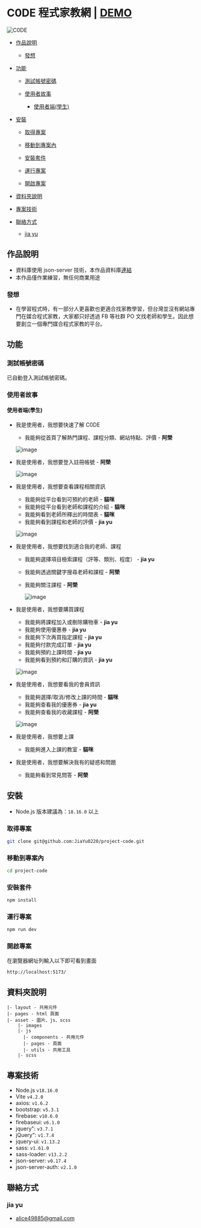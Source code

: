 # C0DE 程式家教網 | [DEMO](https://peg-l.github.io/project-code/index.html)

![C0DE](https://github.com/Peg-L/project-code/assets/134919211/c5fbf3dd-e0aa-4d00-b334-b83063b7223c)

- [作品說明](#作品說明)

  - [發想](#發想)

- [功能](#功能)

  - [測試帳號密碼](#測試帳號密碼)

  - [使用者故事](#使用者故事)

    - [使用者端(學生)](#使用者端學生)

- [安裝](#安裝)

  - [取得專案](#取得專案)

  - [移動到專案內](#移動到專案內)

  - [安裝套件](#安裝套件)

  - [運行專案](#運行專案)

  - [開啟專案](#開啟專案)

- [資料夾說明](#資料夾說明)

- [專案技術](#專案技術)

- [聯絡方式](#聯絡方式)

  - [jia yu](#jia-yu)

## 作品說明

- 資料庫使用 json-server 技術，本作品資料庫[連結](https://github.com/Peg-L/project-code-json)
- 本作品僅作業練習，無任何商業用途

### 發想

- 在學習程式時，有一部分人更喜歡也更適合找家教學習，但台灣並沒有網站專門在媒合程式家教，大家都只好透過 FB 等社群 PO 文找老師和學生。因此想要創立一個專門媒合程式家教的平台。

## 功能

### 測試帳號密碼

已自動登入測試帳號密碼。

### 使用者故事

#### 使用者端(學生)

- 我是使用者，我想要快速了解 C0DE

  - 我能夠從首頁了解熱門課程、課程分類、網站特點、評價 - **阿榮**

  ![image](https://github.com/Peg-L/project-code/assets/134919211/66789a9c-f00f-45ca-bed0-cd3b78476803)

- 我是使用者，我想要登入註冊帳號 - **阿榮**

  ![image](https://github.com/Peg-L/project-code/assets/134919211/b84f5a6d-cd93-4e8c-91c1-fa0050229c63)

- 我是使用者，我想要查看課程相關資訊

  - 我能夠從平台看到可預約的老師 - **貓咪**
  - 我能夠從平台看到老師和課程的介紹 - **貓咪**
  - 我能夠看到老師所釋出的時間表 - **貓咪**
  - 我能夠看到課程和老師的評價 - **jia yu**

  ![image](https://github.com/Peg-L/project-code/assets/134919211/ded7a7ee-eab7-4956-8721-4c4be7c3f9d2)

- 我是使用者，我想要找到適合我的老師、課程

  - 我能夠選擇項目檢索課程（評等、類別、程度） - **jia yu**
  - 我能夠透過關鍵字搜尋老師和課程 - **阿榮**
  - 我能夠關注課程 - **阿榮**

    ![image](https://github.com/Peg-L/project-code/assets/134919211/aa5f9dac-2987-429f-9d13-d3faa6c9783d)

- 我是使用者，我想要購買課程

  - 我能夠將課程加入或刪除購物車 - **jia yu**
  - 我能夠使用優惠券 - **jia yu**
  - 我能夠下次再買指定課程 - **jia yu**
  - 我能夠付款完成訂單 - **jia yu**
  - 我能夠預約上課時間 - **jia yu**
  - 我能夠看到預約和訂購的資訊 - **jia yu**

  ![image](https://github.com/Peg-L/project-code/assets/134919211/084f090b-0150-4f2b-b6f0-78dbd3d9f65a)

- 我是使用者，我想要看我的會員資訊

  - 我能夠選擇/取消/修改上課的時間 - **貓咪**
  - 我能夠查看我的優惠券 - **jia yu**
  - 我能夠查看我的收藏課程 - **阿榮**

  ![image](https://github.com/Peg-L/project-code/assets/134919211/19803631-b46c-44d6-b7f1-199589c6c514)

- 我是使用者，我想要上課

  - 我能夠進入上課的教室 - **貓咪**

- 我是使用者，我想要解決我有的疑惑和問題

  - 我能夠看到常見問答 - **阿榮**

## 安裝

- Node.js 版本建議為：`18.16.0` 以上

### 取得專案

```bash
git clone git@github.com:JiaYu0220/project-code.git
```

### 移動到專案內

```bash
cd project-code
```

### 安裝套件

```bash
npm install
```

### 運行專案

```bash
npm run dev
```

### 開啟專案

在瀏覽器網址列輸入以下即可看到畫面

```bash
http://localhost:5173/
```

## 資料夾說明

```
|- layout - 共用元件
|- pages - html 頁面
|- asset - 圖片、js、scss
    |- images
    |- js
      |- components - 共用元件
      |- pages - 頁面
      |- utils - 共用工具
    |- scss
```

## 專案技術

- Node.js `v18.16.0`
- Vite `v4.2.0`
- axios: `v1.6.2`
- bootstrap: `v5.3.1`
- firebase: `v10.6.0`
- firebaseui: `v6.1.0`
- jquery": `v3.7.1`
- jQuery": `v1.7.4`
- jquery-ui: `v1.13.2`
- sass: `v1.61.0`
- sass-loader: `v13.2.2`
- json-server: `v0.17.4`
- json-server-auth: `v2.1.0`

## 聯絡方式

### jia yu

- alice49885@gmail.com
